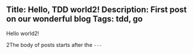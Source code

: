 Title: Hello, TDD world2!
Description: First post on our wonderful blog
Tags: tdd, go
---
Hello world2!

2The body of posts starts after the `---`
